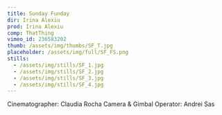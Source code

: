 ```yaml
---
title: Sunday Funday
dir: Irina Alexiu
prod: Irina Alexiu
comp: ThatThing
vimeo_id: 236583202
thumb: /assets/img/thumbs/SF_T.jpg
placeholder: /assets/img/full/SF_FS.png
stills:
  - /assets/img/stills/SF_1.jpg
  - /assets/img/stills/SF_2.jpg
  - /assets/img/stills/SF_3.jpg
  - /assets/img/stills/SF_4.jpg
---
```


Cinematographer: Claudia Rocha Camera & Gimbal Operator: Andrei Sas
